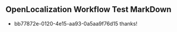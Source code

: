 ## OpenLocalization Workflow Test MarkDown
* bb77872e-0120-4e15-aa93-0a5aa9f76d15 thanks!

<!--HONumber=Oct16_HO2-->


